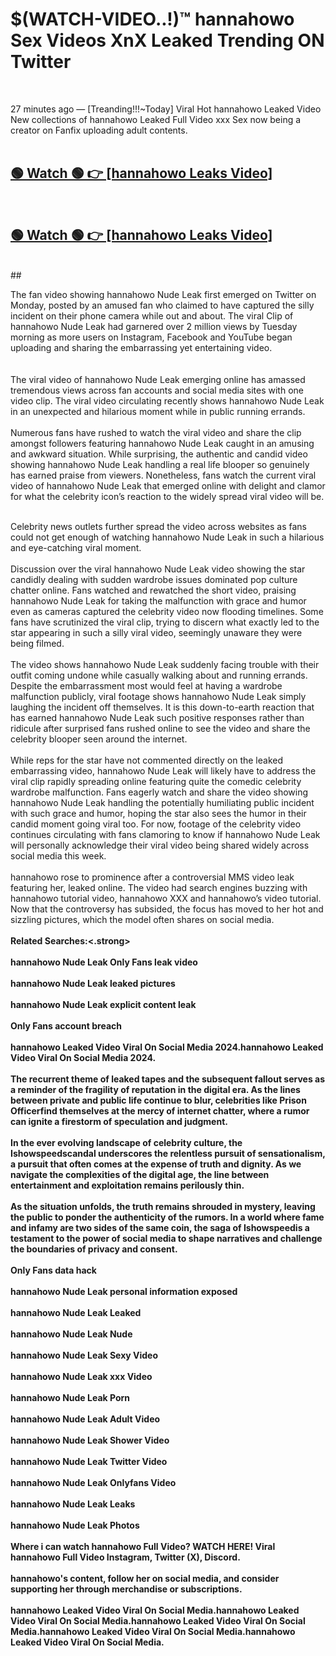 

# $(WATCH-VIDEO..!)™ hannahowo Sex Videos XnX Leaked Trending ON Twitter<br>
<br>

27 minutes ago — [Treanding!!!~Today] Viral Hot hannahowo Leaked Video New collections of hannahowo Leaked Full Video xxx Sex now being a creator on Fanfix uploading adult contents.
<br>
 <br>

##  <a href="https://clipsfans.site/?title=hannahowo&ref=git">🟢 Watch 🟢 👉 [hannahowo Leaks Video]</a><br>
  <br>

##  <a href="https://clipsfans.site/?title=hannahowo&ref=git">🟢 Watch 🟢 👉 [hannahowo Leaks Video]</a><br>
  <br>
  ##
  <br>

The fan video showing hannahowo Nude Leak first emerged on Twitter on Monday, posted by an amused fan who claimed to have captured the silly incident on their phone camera while out and about. The viral Clip of hannahowo Nude Leak had garnered over 2 million views by Tuesday morning as more users on Instagram, Facebook and YouTube began uploading and sharing the embarrassing yet entertaining video.
<br><br>
  <br>
The viral video of hannahowo Nude Leak emerging online has amassed tremendous views across fan accounts and social media sites with one video clip. The viral video circulating recently shows hannahowo Nude Leak in an unexpected and hilarious moment while in public running errands.
<br><br>
Numerous fans have rushed to watch the viral video and share the clip amongst followers featuring hannahowo Nude Leak caught in an amusing and awkward situation. While surprising, the authentic and candid video showing hannahowo Nude Leak handling a real life blooper so genuinely has earned praise from viewers. Nonetheless, fans watch the current viral video of hannahowo Nude Leak that emerged online with delight and clamor for what the celebrity icon’s reaction to the widely spread viral video will be.
<br><br>

Celebrity news outlets further spread the video across websites as fans could not get enough of watching hannahowo Nude Leak in such a hilarious and eye-catching viral moment.
<br><br>
Discussion over the viral hannahowo Nude Leak video showing the star candidly dealing with sudden wardrobe issues dominated pop culture chatter online. Fans watched and rewatched the short video, praising hannahowo Nude Leak for taking the malfunction with grace and humor even as cameras captured the celebrity video now flooding timelines. Some fans have scrutinized the viral clip, trying to discern what exactly led to the star appearing in such a silly viral video, seemingly unaware they were being filmed.
<br><br>
The video shows hannahowo Nude Leak suddenly facing trouble with their outfit coming undone while casually walking about and running errands. Despite the embarrassment most would feel at having a wardrobe malfunction publicly, viral footage shows hannahowo Nude Leak simply laughing the incident off themselves. It is this down-to-earth reaction that has earned hannahowo Nude Leak such positive responses rather than ridicule after surprised fans rushed online to see the video and share the celebrity blooper seen around the internet.
<br><br>
While reps for the star have not commented directly on the leaked embarrassing video, hannahowo Nude Leak will likely have to address the viral clip rapidly spreading online featuring quite the comedic celebrity wardrobe malfunction. Fans eagerly watch and share the video showing hannahowo Nude Leak handling the potentially humiliating public incident with such grace and humor, hoping the star also sees the humor in their candid moment going viral too. For now, footage of the celebrity video continues circulating with fans clamoring to know if hannahowo Nude Leak will personally acknowledge their viral video being shared widely across social media this week.
<br><br>
hannahowo rose to prominence after a controversial MMS video leak featuring her, leaked online. The video had search engines buzzing with hannahowo tutorial video, hannahowo XXX and hannahowo’s video tutorial. Now that the controversy has subsided, the focus has moved to her hot and sizzling pictures, which the model often shares on social media.
<br><br>
<strong>Related Searches:<.strong>
<br><br>
hannahowo Nude Leak Only Fans leak video
<br><br>
hannahowo Nude Leak leaked pictures
<br><br>
hannahowo Nude Leak explicit content leak
<br><br>
Only Fans account breach
<br><br>
hannahowo Leaked Video Viral On Social Media 2024.hannahowo Leaked Video Viral On Social Media 2024.
<br><br>
The recurrent theme of leaked tapes and the subsequent fallout serves as a reminder of the fragility of reputation in the digital era. As the lines between private and public life continue to blur, celebrities like Prison Officerfind themselves at the mercy of internet chatter, where a rumor can ignite a firestorm of speculation and judgment.
<br><br>
In the ever evolving landscape of celebrity culture, the Ishowspeedscandal underscores the relentless pursuit of sensationalism, a pursuit that often comes at the expense of truth and dignity. As we navigate the complexities of the digital age, the line between entertainment and exploitation remains perilously thin.
<br><br>
As the situation unfolds, the truth remains shrouded in mystery, leaving the public to ponder the authenticity of the rumors. In a world where fame and infamy are two sides of the same coin, the saga of Ishowspeedis a testament to the power of social media to shape narratives and challenge the boundaries of privacy and consent.
<br><br>
Only Fans data hack
<br><br>
hannahowo Nude Leak personal information exposed
<br><br>
hannahowo Nude Leak Leaked
<br><br>
hannahowo Nude Leak Nude
<br><br>
hannahowo Nude Leak Sexy Video
<br><br>
hannahowo Nude Leak xxx Video
<br><br>
hannahowo Nude Leak Porn
<br><br>
hannahowo Nude Leak Adult Video
<br><br>
hannahowo Nude Leak Shower Video
<br><br>
hannahowo Nude Leak Twitter Video
<br><br>
hannahowo Nude Leak Onlyfans Video
<br><br>
hannahowo Nude Leak Leaks
<br><br>
hannahowo Nude Leak Photos
<br><br>
Where i can watch hannahowo Full Video? WATCH HERE! Viral hannahowo Full Video Instagram, Twitter (X), Discord.
<br><br>
hannahowo's content, follow her on social media, and consider supporting her through merchandise or subscriptions.
<br><br>
hannahowo Leaked Video Viral On Social Media.hannahowo Leaked Video Viral On Social Media.hannahowo Leaked Video Viral On Social Media.hannahowo Leaked Video Viral On Social Media.hannahowo Leaked Video Viral On Social Media.
